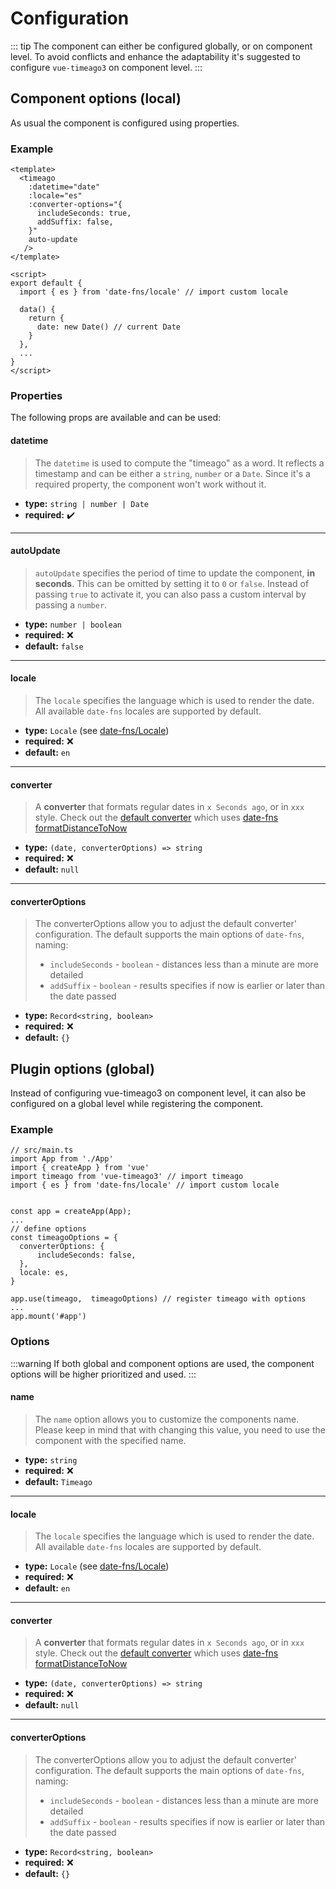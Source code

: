 # Configuration
::: tip
The component can either be configured globally, or on component level.
To avoid conflicts and enhance the adaptability it's suggested to configure ``vue-timeago3`` on component level.
:::

## Component options (local)

As usual the component is configured using properties.

### Example 
```vue{2-10,15,19}
<template>
  <timeago 
    :datetime="date"
    :locale="es"
    :converter-options="{
      includeSeconds: true,
      addSuffix: false,
    }"
    auto-update
   />
</template>

<script>
export default {
  import { es } from 'date-fns/locale' // import custom locale 

  data() {
    return {
      date: new Date() // current Date 
    }
  },
  ...
}
</script>
```
### Properties
The following props are available and can be used:

#### datetime
> The ``datetime`` is used to compute the "timeago" as a word. It reflects a timestamp and can be either a ```string```, ``number`` or a ``Date``. Since it's a required property, the component won't work without it.
- **type:** ``string | number | Date``
- **required:** :heavy_check_mark:

---

#### autoUpdate
> ``autoUpdate`` specifies the period of time to update the component, **in seconds**. This can be omitted by setting it to `0` or `false`. Instead of passing `true` to activate it,  you can also pass a custom interval by passing a ```number```.
- **type:** ```number | boolean```
- **required:** :x:
- **default:** ``false``

---

#### locale
> The ```locale``` specifies the language which is used to render the date. All available ``date-fns`` locales are supported by default.
- **type:** ```Locale``` (see [date-fns/Locale](https://date-fns.org/v2.26.0/docs/Locale))
- **required:** :x:
- **default:** ``en``

---

#### converter
> A **converter** that formats regular dates in `x Seconds ago`, or in `xxx` style. Check out the [default converter](https://github.com/MrDeerly/vue-timeago3/blob/master/src/converter/defaultConverter.ts) which uses [date-fns formatDistanceToNow](https://date-fns.org/v2.24.0/docs/formatDistanceToNow)
- **type:** ```(date, converterOptions) => string```
- **required:** :x:
- **default:** ``null``

---

#### converterOptions
> The converterOptions allow you to adjust the default converter' configuration. The default supports the main options of ``date-fns``, naming:
> - `includeSeconds` - `boolean` - distances less than a minute are more detailed
> - `addSuffix` - `boolean` - results specifies if now is earlier or later than the date passed
- **type:** ```Record<string, boolean>```
- **required:** :x:
- **default:** ``{}``



## Plugin options (global)

Instead of configuring vue-timeago3 on component level, it can also be configured on a global level while registering the component.

### Example
```js{4,9-13,15}
// src/main.ts
import App from './App'
import { createApp } from 'vue'
import timeago from 'vue-timeago3' // import timeago
import { es } from 'date-fns/locale' // import custom locale 


const app = createApp(App);
...
// define options
const timeagoOptions = {
  converterOptions: {
      includeSeconds: false,
  },
  locale: es,
}  
  
app.use(timeago,  timeagoOptions) // register timeago with options
...
app.mount('#app')
```

### Options
:::warning
If both global and component options are used, the component options will be higher prioritized and used. 
:::
#### name
> The ``name`` option allows you to customize the components name. Please keep in mind that with changing this value, you need to use the component with the specified name.

- **type:** ``string``
- **required:** :x:
- **default:** ``Timeago``

---

#### locale
> The ```locale``` specifies the language which is used to render the date. All available ``date-fns`` locales are supported by default.
- **type:** ```Locale``` (see [date-fns/Locale](https://date-fns.org/v2.26.0/docs/Locale))
- **required:** :x:
- **default:** ``en``

---

#### converter
> A **converter** that formats regular dates in `x Seconds ago`, or in `xxx` style. Check out the [default converter](https://github.com/MrDeerly/vue-timeago3/blob/master/src/converter/defaultConverter.ts) which uses [date-fns formatDistanceToNow](https://date-fns.org/v2.24.0/docs/formatDistanceToNow)
- **type:** ```(date, converterOptions) => string```
- **required:** :x:
- **default:** ``null``

---

#### converterOptions
> The converterOptions allow you to adjust the default converter' configuration. The default supports the main options of ``date-fns``, naming:
> - `includeSeconds` - `boolean` - distances less than a minute are more detailed
> - `addSuffix` - `boolean` - results specifies if now is earlier or later than the date passed
- **type:** ```Record<string, boolean>```
- **required:** :x:
- **default:** ``{}``